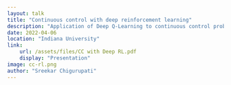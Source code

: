 ```yaml
---
layout: talk
title: "Continuous control with deep reinforcement learning"
description: "Application of Deep Q-Learning to continuous control problems. Deep Deterministic Policy Gradient method."
date: 2022-04-06
location: "Indiana University"
link:
    url: /assets/files/CC with Deep RL.pdf
    display: "Presentation"
image: cc-rl.png
author: "Sreekar Chigurupati"
---
```

